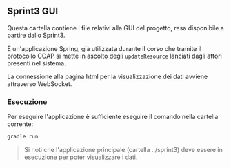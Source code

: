 ## Sprint3 GUI

Questa cartella contiene i file relativi alla GUI del progetto, resa disponibile a partire dallo Sprint3.

È un'applicazione Spring, già utilizzata durante il corso che tramite il protocollo COAP si mette in ascolto degli `updateResource` lanciati dagli attori presenti nel sistema.

La connessione alla pagina html per la visualizzazione dei dati avviene attraverso WebSocket.

### Esecuzione

Per eseguire l'applicazione è sufficiente eseguire il comando nella cartella corrente:

```bash
gradle run
```

> Si noti che l'applicazione principale (cartella ../sprint3) deve essere in esecuzione per poter visualizzare i dati.
